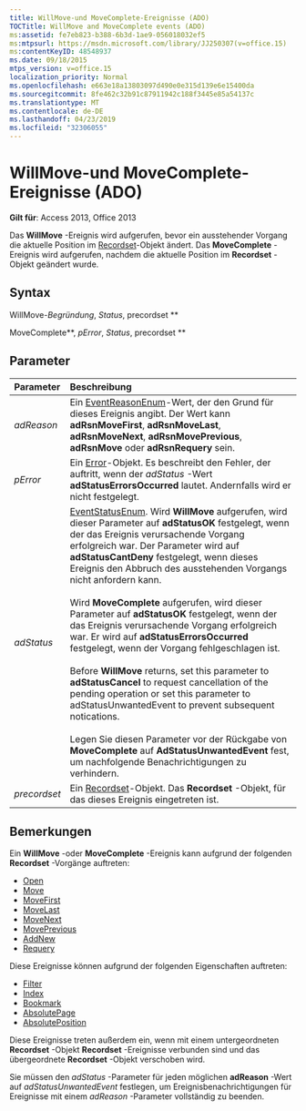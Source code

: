 ```yaml
---
title: WillMove-und MoveComplete-Ereignisse (ADO)
TOCTitle: WillMove and MoveComplete events (ADO)
ms:assetid: fe7eb823-b388-6b3d-1ae9-056018032ef5
ms:mtpsurl: https://msdn.microsoft.com/library/JJ250307(v=office.15)
ms:contentKeyID: 48548937
ms.date: 09/18/2015
mtps_version: v=office.15
localization_priority: Normal
ms.openlocfilehash: e663e18a13803097d490e0e315d139e6e15400da
ms.sourcegitcommit: 8fe462c32b91c87911942c188f3445e85a54137c
ms.translationtype: MT
ms.contentlocale: de-DE
ms.lasthandoff: 04/23/2019
ms.locfileid: "32306055"
---
```

# <a name="willmove-and-movecomplete-events-ado"></a>WillMove-und MoveComplete-Ereignisse (ADO)

**Gilt für**: Access 2013, Office 2013

Das **WillMove** -Ereignis wird aufgerufen, bevor ein ausstehender Vorgang die aktuelle Position im [Recordset](recordset-object-ado.md)-Objekt ändert. Das **MoveComplete** -Ereignis wird aufgerufen, nachdem die aktuelle Position im **Recordset** -Objekt geändert wurde.

## <a name="syntax"></a>Syntax

WillMove-*Begründung*, *Status*, precordset **

MoveComplete**, *pError*, *Status*, precordset **

## <a name="parameters"></a>Parameter

|Parameter|Beschreibung|
|:--------|:----------|
|*adReason* |Ein [EventReasonEnum](eventreasonenum.md)-Wert, der den Grund für dieses Ereignis angibt. Der Wert kann **adRsnMoveFirst**, **adRsnMoveLast**, **adRsnMoveNext**, **adRsnMovePrevious**, **adRsnMove** oder **adRsnRequery** sein.|
|*pError* |Ein [Error](error-object-ado.md)-Objekt. Es beschreibt den Fehler, der auftritt, wenn der *adStatus* -Wert **adStatusErrorsOccurred** lautet. Andernfalls wird er nicht festgelegt.|
|*adStatus* |[EventStatusEnum](eventstatusenum.md). Wird **WillMove** aufgerufen, wird dieser Parameter auf **adStatusOK** festgelegt, wenn der das Ereignis verursachende Vorgang erfolgreich war. Der Parameter wird auf **adStatusCantDeny** festgelegt, wenn dieses Ereignis den Abbruch des ausstehenden Vorgangs nicht anfordern kann. <br/><br/>Wird **MoveComplete** aufgerufen, wird dieser Parameter auf **adStatusOK** festgelegt, wenn der das Ereignis verursachende Vorgang erfolgreich war. Er wird auf **adStatusErrorsOccurred** festgelegt, wenn der Vorgang fehlgeschlagen ist. <br/><br/>Before **WillMove** returns, set this parameter to **adStatusCancel** to request cancellation of the pending operation or set this parameter to adStatusUnwantedEvent to prevent subsequent notications. <br/><br/>Legen Sie diesen Parameter vor der Rückgabe von **MoveComplete** auf **AdStatusUnwantedEvent** fest, um nachfolgende Benachrichtigungen zu verhindern.|
|*precordset* |Ein [Recordset](recordset-object-ado.md)-Objekt. Das **Recordset** -Objekt, für das dieses Ereignis eingetreten ist.|

## <a name="remarks"></a>Bemerkungen

Ein **WillMove** -oder **MoveComplete** -Ereignis kann aufgrund der folgenden **Recordset** -Vorgänge auftreten:

- [Open](open-method-ado-recordset.md)
- [Move](move-method-ado.md)
- [MoveFirst](movefirst-movelast-movenext-and-moveprevious-methods-ado.md)
- [MoveLast](movefirst-movelast-movenext-and-moveprevious-methods-ado.md)
- [MoveNext](movefirst-movelast-movenext-and-moveprevious-methods-ado.md) 
- [MovePrevious](movefirst-movelast-movenext-and-moveprevious-methods-ado.md)
- [AddNew](addnew-method-ado.md)
- [Requery](requery-method-ado.md)

Diese Ereignisse können aufgrund der folgenden Eigenschaften auftreten:

- [Filter](filter-property-ado.md)
- [Index](index-property-ado.md)
- [Bookmark](bookmark-property-ado.md)
- [AbsolutePage](absolutepage-property-ado.md)
- [AbsolutePosition](absoluteposition-property-ado.md)

Diese Ereignisse treten außerdem ein, wenn mit einem untergeordneten **Recordset** -Objekt **Recordset** -Ereignisse verbunden sind und das übergeordnete **Recordset** -Objekt verschoben wird.

Sie müssen den  *adStatus*  -Parameter für jeden möglichen **adReason** -Wert auf *adStatusUnwantedEvent* festlegen, um Ereignisbenachrichtigungen für Ereignisse mit einem  *adReason*  -Parameter vollständig zu beenden.


